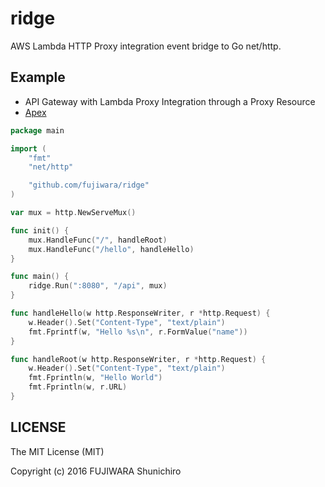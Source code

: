 # ridge

AWS Lambda HTTP Proxy integration event bridge to Go net/http.

## Example

- API Gateway with Lambda Proxy Integration through a Proxy Resource
- [Apex](http://apex.run/)

```go
package main

import (
	"fmt"
	"net/http"

	"github.com/fujiwara/ridge"
)

var mux = http.NewServeMux()

func init() {
	mux.HandleFunc("/", handleRoot)
	mux.HandleFunc("/hello", handleHello)
}

func main() {
	ridge.Run(":8080", "/api", mux)
}

func handleHello(w http.ResponseWriter, r *http.Request) {
	w.Header().Set("Content-Type", "text/plain")
	fmt.Fprintf(w, "Hello %s\n", r.FormValue("name"))
}

func handleRoot(w http.ResponseWriter, r *http.Request) {
	w.Header().Set("Content-Type", "text/plain")
	fmt.Fprintln(w, "Hello World")
	fmt.Fprintln(w, r.URL)
}
```

## LICENSE

The MIT License (MIT)

Copyright (c) 2016 FUJIWARA Shunichiro
